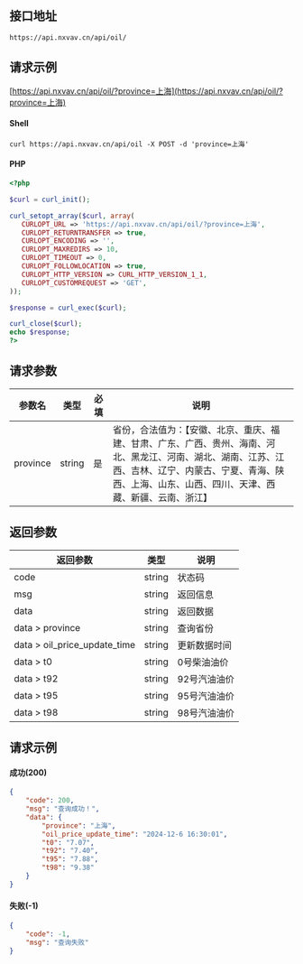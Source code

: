 ## 接口地址

```API
https://api.nxvav.cn/api/oil/
```

## 请求示例

[https://api.nxvav.cn/api/oil/?province=上海](https://api.nxvav.cn/api/oil/?province=上海)

<!-- tabs:start -->

#### **Shell**

```shell
curl https://api.nxvav.cn/api/oil -X POST -d 'province=上海'
```

#### **PHP**

```php
<?php

$curl = curl_init();

curl_setopt_array($curl, array(
   CURLOPT_URL => 'https://api.nxvav.cn/api/oil/?province=上海',
   CURLOPT_RETURNTRANSFER => true,
   CURLOPT_ENCODING => '',
   CURLOPT_MAXREDIRS => 10,
   CURLOPT_TIMEOUT => 0,
   CURLOPT_FOLLOWLOCATION => true,
   CURLOPT_HTTP_VERSION => CURL_HTTP_VERSION_1_1,
   CURLOPT_CUSTOMREQUEST => 'GET',
));

$response = curl_exec($curl);

curl_close($curl);
echo $response;
?>
```

<!-- tabs:end -->

## 请求参数

| 参数名 | 类型 | 必填 | 说明 |
| - | - | - | - |
| province | string | 是 | 省份，合法值为：【安徽、北京、重庆、福建、甘肃、广东、广西、贵州、海南、河北、黑龙江、河南、湖北、湖南、江苏、江西、吉林、辽宁、内蒙古、宁夏、青海、陕西、上海、山东、山西、四川、天津、西藏、新疆、云南、浙江】 |

## 返回参数

| 返回参数 | 类型 | 说明 |
| - | - | - |
| code | string | 状态码 |
| msg | string | 返回信息 |
| data | string | 返回数据 |
| data > province | string | 查询省份 |
| data > oil_price_update_time | string | 更新数据时间 |
| data > t0 | string | 0号柴油油价 |
| data > t92 | string | 92号汽油油价 |
| data > t95 | string | 95号汽油油价 |
| data > t98 | string | 98号汽油油价 |

## 请求示例

<!-- tabs:start -->

#### **成功(200)**

```json
{
    "code": 200,
    "msg": "查询成功！",
    "data": {
        "province": "上海",
        "oil_price_update_time": "2024-12-6 16:30:01",
        "t0": "7.07",
        "t92": "7.40",
        "t95": "7.88",
        "t98": "9.38"
    }
}
```

#### **失败(-1)**

```json
{
    "code": -1,
    "msg": "查询失败"
}
```

<!-- tabs:end -->